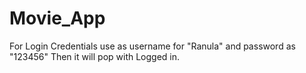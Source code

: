 # Movie_App
For Login Credentials use as username for "Ranula" and password as "123456"
Then it will pop with Logged in.

